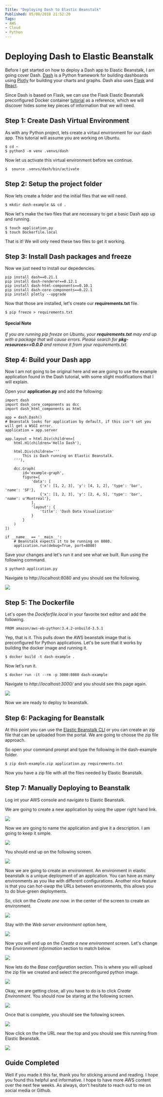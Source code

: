 ```yaml
---
Title: "Deploying Dash to Elastic Beanstalk"
Published: 05/08/2018 21:52:20
Tags: 
- AWS
- Cloud
- Python
---
```

# Deploying Dash to Elastic Beanstalk

Before I get started on how to deploy a Dash app to Elastic Beanstalk, I am going cover Dash. [Dash](https://plot.ly/products/dash/) is a Python framework for building dashboards using [Plotly](https://plot.ly/) for building your charts and graphs. Dash also uses [Flask](http://flask.pocoo.org/) and [React](https://reactjs.org/).

Since Dash is based on Flask, we can use the Flask Elastic Beanstalk preconfigured Docker container [tutorial](https://docs.aws.amazon.com/elasticbeanstalk/latest/dg/create_deploy_dockerpreconfig.walkthrough.html) as a reference, which we will discover hides some key pieces of information that we will need.

## Step 1: Create Dash Virtual Environment

As with any Python project, lets create a virtaul environment for our dash app. This tutorial will assume you are working on Ubuntu.

```
$ cd ~
$ python3 -m venv .venvs/dash
```

Now let us activate this virtual environment before we continue.

```
$  source .venvs/dash/bin/activate
```

## Step 2: Setup the project folder

Now lets create a folder and the initial files that we will need.

```
$ mkdir dash-example && cd .
```

Now let's make the two files that are necessary to get a basic Dash app up and running.

```
$ touch application.py
$ touch Dockerfile.local
```

That is it! We will only need these two files to get it working.

## Step 3: Install Dash packages and freeze

Now we just need to install our depedencies.

```
pip install dash==0.21.1 
pip install dash-renderer==0.12.1 
pip install dash-html-components==0.10.1
pip install dash-core-components==0.22.1
pip install plotly --upgrade
```

Now that those are installed, let's create our **requirements.txt** file.

```
$ pip freeze > requirements.txt
```

#### Special Note

*If you are running pip freeze on Ubuntu, your **requirements.txt** may end up with a package that will cause errors. Please search for **pkg-resources==0.0.0** and remove it from your requirements.txt.*

## Step 4: Build your Dash app

Now I am not going to be original here and we are going to use the example application found in the Dash tutorial, with some slight modifications that I will explain.

Open your **application.py** and add the following:

```
import dash
import dash_core_components as dcc
import dash_html_components as html

app = dash.Dash()
# Beanstalk looks for application by default, if this isn't set you will get a WSGI error.
application = app.server

app.layout = html.Div(children=[
    html.H1(children='Hello Dash'),

    html.Div(children='''
        This is Dash running on Elastic Beanstalk.
    '''),

    dcc.Graph(
        id='example-graph',
        figure={
            'data': [
                {'x': [1, 2, 3], 'y': [4, 1, 2], 'type': 'bar', 'name': 'SF'},
                {'x': [1, 2, 3], 'y': [2, 4, 5], 'type': 'bar', 'name': u'Montréal'},
            ],
            'layout': {
                'title': 'Dash Data Visualization'
            }
        }
    )
])

if __name__ == '__main__':
    # Beanstalk expects it to be running on 8080.
    application.run(debug=True, port=8080)
```

Save your changes and let's run it and see what we built. Run using the following command.

```
$ python3 application.py
```

Navigate to http://localhost:8080 and you should see the following.

![](/images/dash/dash-running-locally.jpg)

## Step 5: The Dockerfile

Let's open the *Dockferfile.local* in your favorite text editor and add the following.

```
FROM amazon/aws-eb-python:3.4.2-onbuild-3.5.1
```

Yep, that is it. This pulls down the AWS beanstalk image that is preconfigured for Python applications. Let's be sure that it works by building the docker image and running it.

```
$ docker build -t dash-example .
```

Now let's run it.

```
$ docker run -it --rm -p 3000:8080 dash-example
```

Navigate to *http://localhost:3000/* and you should see this page again.

![](/images/dash/dash-running-locally.png)

Now we are ready to deploy to beanstalk.

## Step 6: Packaging for Beanstalk

At this point you can use the [Elastic Beanstalk CLI](https://docs.aws.amazon.com/elasticbeanstalk/latest/dg/eb-cli3.html) or you can create an zip file that can be uploaded from the portal. We are going to choose the zip file approach.

So open your command prompt and type the following in the dash-example folder.

```
$ zip dash-example.zip application.py requirements.txt
```

Now you have a zip file with all the files needed by Elastic Beanstalk.

## Step 7: Manually Deploying to Beanstalk

Log int your AWS console and navigate to Elastic Beanstalk.

We are going to create a new application by using the upper right hand link.

![](/images/dash/create-app.png)

Now we are going to name the application and give it a description. I am going to keep it simple.

![](/images/dash/naming-app.png)

You should end up on the following screen.

![](/images/dash/created-app.png)

Now we are going to create an environment. An environment in elastic beanstalk is a unique deployment of an application. You can have as many environments as you like with different configurations. Another nice feature is that you can *hot-swap* the URLs between environments, this allows you to do blue-green deployments.

So, click on the *Create one now.* in the center of the screen to create an environment.

![](/images/dash/create-env.png)

Stay with the *Web server environment* option here,

![](/images/dash/web-server.png)

Now you will end up on the *Create a new environment* screen. Let's change the *Environment information* section to match below.

![](/images/dash/env-info.png)

Now lets do the *Base configuration* section. This is where you will upload the zip file we created and select the preconfigured python image.

![](/images/dash/base-config.png)

Okay, we are getting close, all you have to do is to click *Create Environment*.  You should now be staring at the following screen.

![](/images/dash/eb-console.png)

Once that is complete, you should see the following screen. 

![](/images/dash/ok.png)

Now click on the the URL near the top and you should see this running from Elastic Beanstalk.

![](/images/dash/final.png)

## Guide Completed

Well if you made it this far, thank you for sticking around and reading. I hope you found this helpful and informative. I hope to have more AWS content over the next few weeks. As always, don't hesitate to reach out to me on social media or Github.


